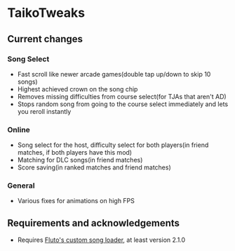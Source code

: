 # TaikoTweaks

## Current changes
### Song Select
* Fast scroll like newer arcade games(double tap up/down to skip 10 songs)
* Highest achieved crown on the song chip
* Removes missing difficulties from course select(for TJAs that aren't AD)
* Stops random song from going to the course select immediately and lets you reroll instantly

### Online
* Song select for the host, difficulty select for both players(in friend matches, if both players have this mod)
* Matching for DLC songs(in friend matches)
* Score saving(in ranked matches and friend matches)

### General
* Various fixes for animations on high FPS

## Requirements and acknowledgements
* Requires [Fluto's custom song loader](https://github.com/Fluto/TakoTako), at least version 2.1.0
